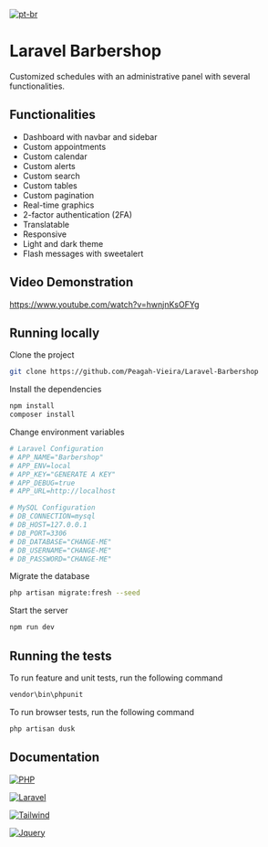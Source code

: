[![pt-br](https://img.shields.io/badge/lang-pt--br-green.svg)](https://github.com/Peagah-Vieira/Laravel-Barbershop/blob/master/README-br.md)
# Laravel Barbershop

Customized schedules with an administrative panel with several functionalities.

## Functionalities

- Dashboard with navbar and sidebar
- Custom appointments
- Custom calendar
- Custom alerts
- Custom search
- Custom tables
- Custom pagination
- Real-time graphics
- 2-factor authentication (2FA)
- Translatable
- Responsive
- Light and dark theme
- Flash messages with sweetalert

## Video Demonstration

https://www.youtube.com/watch?v=hwnjnKsOFYg

## Running locally

Clone the project

```bash
git clone https://github.com/Peagah-Vieira/Laravel-Barbershop
```

Install the dependencies

```bash
npm install 
composer install
```

Change environment variables

```bash
# Laravel Configuration
# APP_NAME="Barbershop"
# APP_ENV=local
# APP_KEY="GENERATE A KEY"
# APP_DEBUG=true
# APP_URL=http://localhost

# MySQL Configuration
# DB_CONNECTION=mysql
# DB_HOST=127.0.0.1
# DB_PORT=3306
# DB_DATABASE="CHANGE-ME"
# DB_USERNAME="CHANGE-ME"
# DB_PASSWORD="CHANGE-ME"
```

Migrate the database

```bash
php artisan migrate:fresh --seed
```

Start the server

```bash
npm run dev
```

## Running the tests

To run feature and unit tests, run the following command

```bash
vendor\bin\phpunit
```

To run browser tests, run the following command

```bash
php artisan dusk
```

## Documentation

[![PHP](https://img.shields.io/badge/PHP-777BB4?style=for-the-badge&logo=php&logoColor=white)](https://www.php.net)

[![Laravel](https://img.shields.io/badge/Laravel-FF2D20?style=for-the-badge&logo=laravel&logoColor=white)](https://laravel.com)

[![Tailwind](https://img.shields.io/badge/Tailwind_CSS-38B2AC?style=for-the-badge&logo=tailwind-css&logoColor=white)](https://tailwindcss.com)

[![Jquery](	https://img.shields.io/badge/jQuery-0769AD?style=for-the-badge&logo=jquery&logoColor=white)](https://jquery.com)
